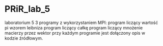# PRiR_lab_5
laboratorium 5
3 programy z wykorzystaniem MPI:
program liczący wartość pi wzorem leibniza
program liczący całkę
program liczący mnożenie macierzy przez wektor
przy każdym programie jest dołączony opis w kodzie źródłowym.

